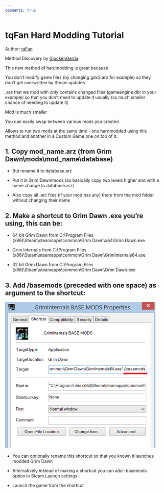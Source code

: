 ```yaml
---
comments: true
---
```

# tqFan Hard Modding Tutorial

Author: [tqFan](https://forums.crateentertainment.com/u/tqFan)

Method Discovery by [GlockenGerda](https://forums.crateentertainment.com/u/glockengerda/summary)

This new method of hardmodding is great because

You don’t modify game files (by changing gdx2.arz for example) so they don’t get overwritten by Steam updates

.arz that we mod with only contains changed files (gameengine.dbr in your example) so that you don’t need to update it usually (so much smaller chance of needing to update it)

Mod is much smaller

You can easily swap between various mods you created

Allows to run two mods at the same time - one hardmodded using this method and another in a Custom Game one on top of it.

## 1. Copy mod_name.arz (from Grim Dawn\mods\mod_name\database)
- But rename it to database.arz

- Put it in Grim Dawn\mods (so basically copy two levels higher and with a name change to database.arz)

- Also copy all .arc files (if your mod has any) there from the mod folder without changing their name

## 2. Make a shortcut to Grim Dawn .exe you’re using, this can be:
- 64 bit Grim Dawn from C:\Program Files (x86)\Steam\steamapps\common\Grim Dawn\x64\Grim Dawn.exe

- Grim Internals from C:\Program Files (x86)\Steam\steamapps\common\Grim Dawn\GrimInternals64.exe

- 32 bit Grim Dawn from C:\Program Files (x86)\Steam\steamapps\common\Grim Dawn\Grim Dawn.exe

## 3. Add /basemods (preceded with one space) as argument to the shortcut:
![example 1](images/shortcutExample.png)

- You can optionally rename this shortcut so that you known it launches modded Grim Dawn

- Alternatively instead of making a shortcut you can add -basemods option in Steam Launch settings

- Launch the game from the shortcut